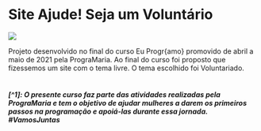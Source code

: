 # Site Ajude! Seja um Voluntário
<a href="https://ajude-seja-um-voluntario.elainesteolla.repl.co/" target="_blank"><img src="https://user-images.githubusercontent.com/78000546/134782268-0e9783e5-8ad2-4462-8701-516469e91add.png" class="media-object  img-responsive img-thumbnail"></a>

Projeto desenvolvido no final do curso Eu Progr{amo} promovido de abril a maio de 2021 pela PrograMaria. Ao final do curso foi proposto que fizessemos um site com o tema livre. O tema escolhido foi Voluntariado.<br>
<br>
<h5>[^1]: O presente curso faz parte das atividades realizadas pela PrograMaria e tem o objetivo de ajudar mulheres a darem os primeiros passos na programação e apoiá-las durante essa jornada. #VamosJuntas </h5>
